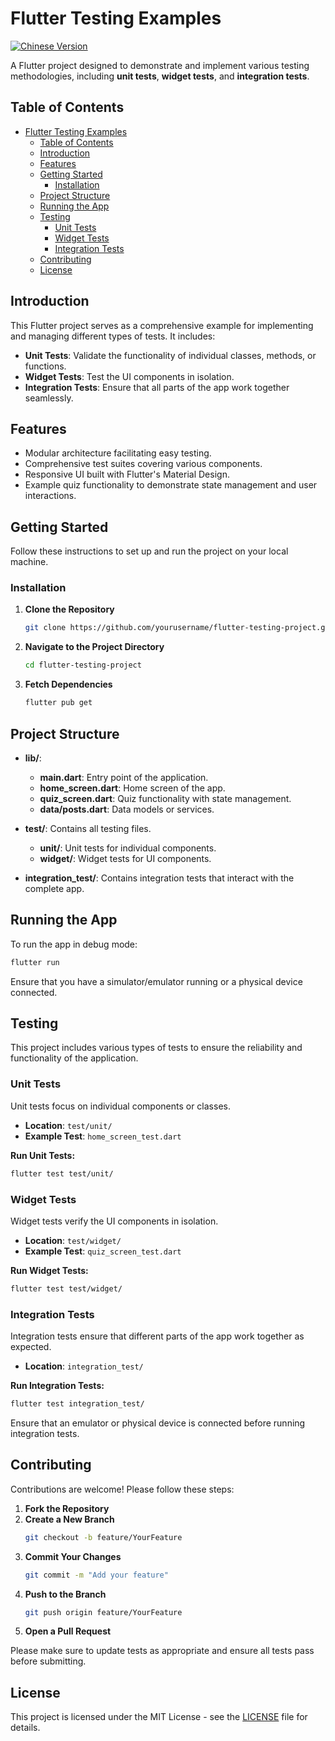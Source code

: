 # Flutter Testing Examples

[![Chinese Version](https://img.shields.io/badge/README-%E4%B8%AD%E6%96%87%E7%89%88-blue)](README_zh.md)

A Flutter project designed to demonstrate and implement various testing methodologies, including **unit tests**, **widget tests**, and **integration tests**.

## Table of Contents

- [Flutter Testing Examples](#flutter-testing-examples)
  - [Table of Contents](#table-of-contents)
  - [Introduction](#introduction)
  - [Features](#features)
  - [Getting Started](#getting-started)
    - [Installation](#installation)
  - [Project Structure](#project-structure)
  - [Running the App](#running-the-app)
  - [Testing](#testing)
    - [Unit Tests](#unit-tests)
    - [Widget Tests](#widget-tests)
    - [Integration Tests](#integration-tests)
  - [Contributing](#contributing)
  - [License](#license)

## Introduction

This Flutter project serves as a comprehensive example for implementing and managing different types of tests. It includes:

- **Unit Tests**: Validate the functionality of individual classes, methods, or functions.
- **Widget Tests**: Test the UI components in isolation.
- **Integration Tests**: Ensure that all parts of the app work together seamlessly.

## Features

- Modular architecture facilitating easy testing.
- Comprehensive test suites covering various components.
- Responsive UI built with Flutter's Material Design.
- Example quiz functionality to demonstrate state management and user interactions.

## Getting Started

Follow these instructions to set up and run the project on your local machine.

### Installation

1. **Clone the Repository**
   ```bash
   git clone https://github.com/yourusername/flutter-testing-project.git
   ```

2. **Navigate to the Project Directory**
   ```bash
   cd flutter-testing-project
   ```

3. **Fetch Dependencies**
   ```bash
   flutter pub get
   ```

## Project Structure

- **lib/**:
  - **main.dart**: Entry point of the application.
  - **home_screen.dart**: Home screen of the app.
  - **quiz_screen.dart**: Quiz functionality with state management.
  - **data/posts.dart**: Data models or services.

- **test/**: Contains all testing files.
  - **unit/**: Unit tests for individual components.
  - **widget/**: Widget tests for UI components.

- **integration_test/**: Contains integration tests that interact with the complete app.

## Running the App

To run the app in debug mode:

```bash
flutter run
```

Ensure that you have a simulator/emulator running or a physical device connected.

## Testing

This project includes various types of tests to ensure the reliability and functionality of the application.

### Unit Tests

Unit tests focus on individual components or classes.

- **Location**: `test/unit/`
- **Example Test**: `home_screen_test.dart`

**Run Unit Tests:**

```bash
flutter test test/unit/
```

### Widget Tests

Widget tests verify the UI components in isolation.

- **Location**: `test/widget/`
- **Example Test**: `quiz_screen_test.dart`

**Run Widget Tests:**

```bash
flutter test test/widget/
```

### Integration Tests

Integration tests ensure that different parts of the app work together as expected.

- **Location**: `integration_test/`

**Run Integration Tests:**

```bash
flutter test integration_test/
```


Ensure that an emulator or physical device is connected before running integration tests.

## Contributing

Contributions are welcome! Please follow these steps:

1. **Fork the Repository**
2. **Create a New Branch**
   ```bash
   git checkout -b feature/YourFeature
   ```
3. **Commit Your Changes**
   ```bash
   git commit -m "Add your feature"
   ```
4. **Push to the Branch**
   ```bash
   git push origin feature/YourFeature
   ```
5. **Open a Pull Request**

Please make sure to update tests as appropriate and ensure all tests pass before submitting.

## License

This project is licensed under the MIT License - see the [LICENSE](LICENSE) file for details.